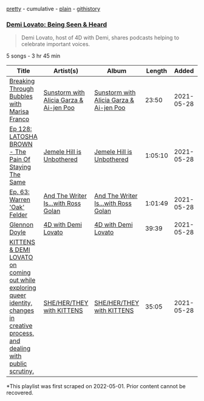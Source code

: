 [pretty](/playlists/pretty/37i9dQZF1DWU2Xvi7DdwYy.md) - cumulative - [plain](/playlists/plain/37i9dQZF1DWU2Xvi7DdwYy) - [githistory](https://github.githistory.xyz/mackorone/spotify-playlist-archive/blob/main/playlists/plain/37i9dQZF1DWU2Xvi7DdwYy)

### [Demi Lovato: Being Seen & Heard ](https://open.spotify.com/playlist/37i9dQZF1DWU2Xvi7DdwYy)

> Demi Lovato, host of 4D with Demi, shares podcasts helping to celebrate important voices.

5 songs - 3 hr 45 min

| Title | Artist(s) | Album | Length | Added | Removed |
|---|---|---|---|---|---|
| [Breaking Through Bubbles with Marisa Franco](https://open.spotify.com/episode/3k8meEfRHakVxvArgl3YdY) | [Sunstorm with Alicia Garza & Ai\-jen Poo](https://open.spotify.com/show/3ficXmbxwUAvq3CEcBgLKo) | [Sunstorm with Alicia Garza & Ai\-jen Poo](https://open.spotify.com/show/3ficXmbxwUAvq3CEcBgLKo) | 23:50 | 2021-05-28 | 2023-01-18 |
| [Ep 128: LATOSHA BROWN \- The Pain Of Staying The Same](https://open.spotify.com/episode/0tCkVrqU8zqrELj3eSAYFq) | [Jemele Hill is Unbothered](https://open.spotify.com/show/1SXD1U55jqbK9HHoPvdbsw) | [Jemele Hill is Unbothered](https://open.spotify.com/show/1SXD1U55jqbK9HHoPvdbsw) | 1:05:10 | 2021-05-28 | 2023-01-18 |
| [Ep\. 63: Warren 'Oak' Felder](https://open.spotify.com/episode/2IdBK4yP3SBA2Ut0pu1qjW) | [And The Writer Is...with Ross Golan](https://open.spotify.com/show/26gzyiPD2ix1VaO1fHDKCk) | [And The Writer Is...with Ross Golan](https://open.spotify.com/show/26gzyiPD2ix1VaO1fHDKCk) | 1:01:49 | 2021-05-28 | 2023-01-18 |
| [Glennon Doyle](https://open.spotify.com/episode/5081vBMsOTpWjA3tNCFRL4) | [4D with Demi Lovato](https://open.spotify.com/show/38b3tKh0X1t5CG8XQC44EP) | [4D with Demi Lovato](https://open.spotify.com/show/38b3tKh0X1t5CG8XQC44EP) | 39:39 | 2021-05-28 | 2023-01-18 |
| [KITTENS & DEMI LOVATO on coming out while exploring queer identity, changes in creative process, and dealing with public scrutiny.](https://open.spotify.com/episode/1wrEsCpHmzZZPoDukRn3Bu) | [SHE/HER/THEY with KITTENS](https://open.spotify.com/show/58teMEKYZuFE8h37h0UYAj) | [SHE/HER/THEY with KITTENS](https://open.spotify.com/show/58teMEKYZuFE8h37h0UYAj) | 35:05 | 2021-05-28 | 2023-01-18 |

\*This playlist was first scraped on 2022-05-01. Prior content cannot be recovered.
